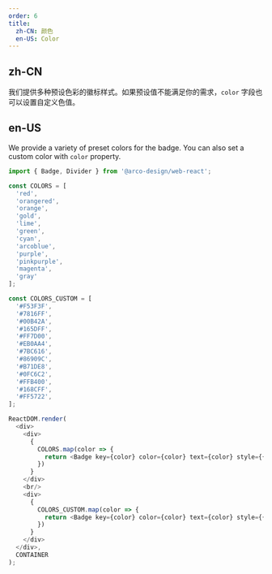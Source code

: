 ```yaml
---
order: 6
title:
  zh-CN: 颜色
  en-US: Color
---
```


## zh-CN
我们提供多种预设色彩的徽标样式。如果预设值不能满足你的需求，`color` 字段也可以设置自定义色值。

## en-US

We provide a variety of preset colors for the badge. You can also set a custom color with `color` property.


```js
import { Badge, Divider } from '@arco-design/web-react';

const COLORS = [
  'red',
  'orangered',
  'orange',
  'gold',
  'lime',
  'green',
  'cyan',
  'arcoblue',
  'purple',
  'pinkpurple',
  'magenta',
  'gray'
];

const COLORS_CUSTOM = [
  '#F53F3F',
  '#7816FF',
  '#00B42A',
  '#165DFF',
  '#FF7D00',
  '#EB0AA4',
  '#7BC616',
  '#86909C',
  '#B71DE8',
  '#0FC6C2',
  '#FFB400',
  '#168CFF',
  '#FF5722',
];

ReactDOM.render(
  <div>
    <div>
      {
        COLORS.map(color => {
          return <Badge key={color} color={color} text={color} style={{marginRight: 24}}> </Badge>
        })
      }
    </div>
    <br/>
    <div>
      {
        COLORS_CUSTOM.map(color => {
          return <Badge key={color} color={color} text={color} style={{ marginRight: 24 }}> </Badge>
        })
      }
    </div>
  </div>,
  CONTAINER
);
```
